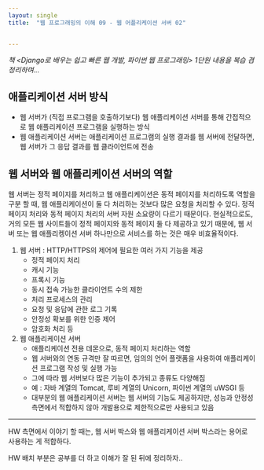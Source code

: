 ```yaml
---
layout: single
title:  "웹 프로그래밍의 이해 09 - 웹 어플리케이션 서버 02"


---
```


*책 <Django로 배우는 쉽고 빠른 웹 개발, 파이썬 웹 프로그래밍> 1단원 내용을 복습 겸 정리하며...*

## 애플리케이션 서버 방식

* 웹 서버가 (직접 프로그램을 호출하기보다) 웹 애플리케이션 서버를 통해 간접적으로 웹 애플리케이션 프로그램을 실행하는 방식
* 웹 애플리케이션 서버는 애플리케이션 프로그램의 실행 결과를 웹 서버에 전달하면, 웹 서버가 그 응답 결과를 웹 클라이언트에 전송

## 웹 서버와 웹 애플리케이션 서버의 역할

웹 서버는 정적 페이지를 처리하고 웹 애플리케이션은 동적 페이지를 처리하도록 역할을 구분 할 때, 웹 애플리케이션이 둘 다 처리하는 것보다 많은 요청을 처리할 수 있다. 정적 페이지 처리와 동적 페이지 처리의 서버 자원 소요량이 다르기 때문이다. 현실적으로도, 거의 모든 웹 사이트들이 정적 페이지와 동적 페이지 둘 다 제공하고 있기 때문에, 웹 서버 또는 웹 애플리켕이션 서버 하나만으로 서비스를 하는 것은 매우 비효율적이다.

1. 웹 서버
   :  HTTP/HTTPS의 제어에 필요한 여러 가지 기능을 제공
   * 정적 페이지 처리
   * 캐시 기능
   * 프록시 기능
   * 동시 접속 가능한 클라이언트 수의 제한
   * 처리 프로세스의 관리
   * 요청 및 응답에 관한 로그 기록
   * 안정성 확보를 위한 인증 제어
   * 암호화 처리 등
2. 웹 애플리케이션 서버
   * 애플리케이션 전용 데몬으로, 동적 페이지 처리하는 역할
   * 웹 서버와의 연동 규격만 잘 따르면, 임의의 언어 플랫폼을 사용하여 애플리케이션 프로그램 작성 및 실행 가능
   * 그에 따라 웹 서버보다 많은 기능이 추가되고 종류도 다양해짐
   * 예 : 자바 계열의 Tomcat, 루비 계열의 Unicorn, 파이썬 계열의 uWSGI 등
   * 대부분의 웹 애플리케이션 서버는 웹 서버의 기능도 제공하지만, 성능과 안정성 측면에서 적합하지 않아 개발용으로 제한적으로만 사용되고 있음



-----

HW 측면에서 이야기 할 때는, 웹 서버 박스와 웹 애플리케이션 서버 박스라는 용어로 사용하는 게 적합하다.

HW 배치 부분은 공부를 더 하고 이해가 잘 된 뒤에 정리하자..